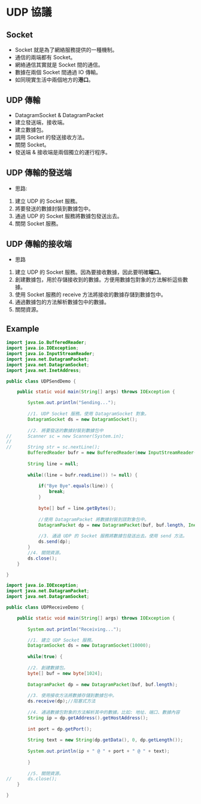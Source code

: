 # UDP 協議

## Socket
- Socket 就是為了網絡服務提供的一種機制。
- 通信的兩端都有 Socket。
- 網絡通信其實就是 Socket 間的通信。
- 數據在兩個 Socket 間通過 IO 傳輸。
- 如同現實生活中兩個地方的**港口**。

## UDP 傳輸
- DatagramSocket & DatagramPacket
- 建立發送端，接收端。
- 建立數據包。
- 調用 Socket 的發送接收方法。
- 關閉 Socket。
- 發送端 & 接收端是兩個獨立的運行程序。

## UDP 傳輸的發送端
- 思路:
1. 建立 UDP 的 Socket 服務。
2. 將要發送的數據封裝到數據包中。
3. 通過 UDP 的 Socket 服務將數據包發送出去。
4. 關閉 Socket 服務。

## UDP 傳輸的接收端
- 思路
1. 建立 UDP 的 Socket 服務。因為要接收數據，因此要明確**端口**。
2. 創建數據包，用於存儲接收到的數據。方便用數據包對象的方法解析這些數據。
3. 使用 Socket 服務的 receive 方法將接收的數據存儲到數據包中。
4. 通過數據包的方法解析數據包中的數據。
5. 關閉資源。

## Example
```java
import java.io.BufferedReader;
import java.io.IOException;
import java.io.InputStreamReader;
import java.net.DatagramPacket;
import java.net.DatagramSocket;
import java.net.InetAddress;

public class UDPSendDemo {

	public static void main(String[] args) throws IOException {

		System.out.println("Sending...");
		
		//1. UDP Socket 服務。使用 DatagramSocket 對象。
		DatagramSocket ds = new DatagramSocket();
		
		//2. 將要發送的數據封裝到數據包中
//		Scanner sc = new Scanner(System.in);
//		
//		String str = sc.nextLine();
		BufferedReader bufr = new BufferedReader(new InputStreamReader(System.in));
		
		String line = null;
		
		while((line = bufr.readLine()) != null) {
			
			if("Bye Bye".equals(line)) {
				break;
			}
			
			byte[] buf = line.getBytes();
			
			//使用 DatagramPacket 將數據封裝到該對象包中。
			DatagramPacket dp = new DatagramPacket(buf, buf.length, InetAddress.getByName("192.168.0.103"), 10000);
			
			//3. 通過 UDP 的 Socket 服務將數據包發送出去。使用 send 方法。
			ds.send(dp);
		}
		//4. 關閉資源。
		ds.close();
	}

}

import java.io.IOException;
import java.net.DatagramPacket;
import java.net.DatagramSocket;

public class UDPReceiveDemo {

	public static void main(String[] args) throws IOException {
		
		System.out.println("Receiving...");

		//1. 建立 UDP Socket 服務。
		DatagramSocket ds = new DatagramSocket(10000);
		
		while(true) {
		
		//2. 創建數據包。
		byte[] buf = new byte[1024];
		
		DatagramPacket dp = new DatagramPacket(buf, buf.length);
		
		//3. 使用接收方法將數據存儲到數據包中。
		ds.receive(dp);//阻塞式方法
		
		//4. 通過數據包對象的方法解析其中的數據。比如: 地址、端口、數據內容
		String ip = dp.getAddress().getHostAddress();
		
		int port = dp.getPort();
		
		String text = new String(dp.getData(), 0, dp.getLength());
		
		System.out.println(ip + " @ " + port + " @ " + text);
		
		}
		
		//5. 關閉資源。
//		ds.close();
	}

}
```
